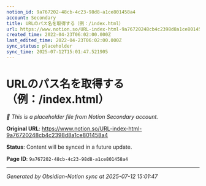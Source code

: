 ```yaml
---
notion_id: 9a767202-48cb-4c23-98d8-a1ce801458a4
account: Secondary
title: URLのパス名を取得する（例：/index.html）
url: https://www.notion.so/URL-index-html-9a76720248cb4c2398d8a1ce801458a4
created_time: 2022-04-23T06:02:00.000Z
last_edited_time: 2022-04-23T06:02:00.000Z
sync_status: placeholder
sync_time: 2025-07-12T15:01:47.521905
---
```


# URLのパス名を取得する（例：/index.html）

*🔄 This is a placeholder file from Notion Secondary account.*

**Original URL**: https://www.notion.so/URL-index-html-9a76720248cb4c2398d8a1ce801458a4

**Status**: Content will be synced in a future update.

**Page ID**: `9a767202-48cb-4c23-98d8-a1ce801458a4`

---

*Generated by Obsidian-Notion sync at 2025-07-12 15:01:47*
